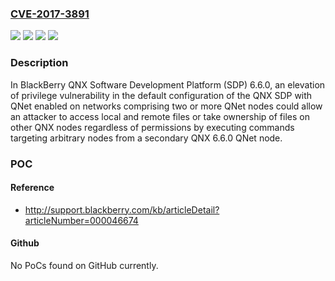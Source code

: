 ### [CVE-2017-3891](https://cve.mitre.org/cgi-bin/cvename.cgi?name=CVE-2017-3891)
![](https://img.shields.io/static/v1?label=Product&message=QNX%20Software%20Development%20Platform%20(QNX%20SDP)&color=blue)
![](https://img.shields.io/static/v1?label=Version&message=6.6.0%20&color=brightgreen)
![](https://img.shields.io/static/v1?label=Vulnerability&message=CWE-923%20Improper%20Restriction%20of%20Communication%20Channel%20to%20Intended%20Endpoints&color=brightgreen)
![](https://img.shields.io/static/v1?label=Vulnerability&message=Elevation%20of%20privilege&color=brightgreen)

### Description

In BlackBerry QNX Software Development Platform (SDP) 6.6.0, an elevation of privilege vulnerability in the default configuration of the QNX SDP with QNet enabled on networks comprising two or more QNet nodes could allow an attacker to access local and remote files or take ownership of files on other QNX nodes regardless of permissions by executing commands targeting arbitrary nodes from a secondary QNX 6.6.0 QNet node.

### POC

#### Reference
- http://support.blackberry.com/kb/articleDetail?articleNumber=000046674

#### Github
No PoCs found on GitHub currently.

